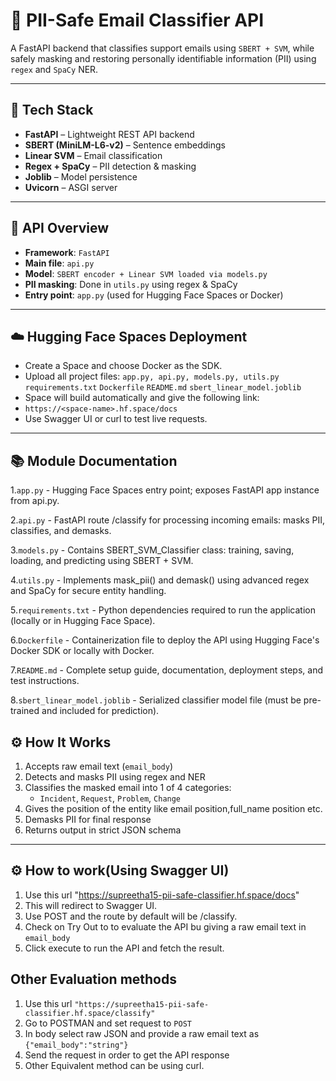 # 🧠 PII-Safe Email Classifier API

A FastAPI backend that classifies support emails using `SBERT + SVM`, while safely masking and restoring personally identifiable information (PII) using `regex` and `SpaCy` NER.

---

## 🔧 Tech Stack

- **FastAPI** – Lightweight REST API backend
- **SBERT (MiniLM-L6-v2)** – Sentence embeddings
- **Linear SVM** – Email classification
- **Regex + SpaCy** – PII detection & masking
- **Joblib** – Model persistence
- **Uvicorn** – ASGI server

---

## 🔌 API Overview
- **Framework**: `FastAPI`
- **Main file**: `api.py`
- **Model**: `SBERT encoder + Linear SVM loaded via models.py`
- **PII masking**: Done in `utils.py` using regex & SpaCy
- **Entry point**: `app.py` (used for Hugging Face Spaces or Docker)

---
## ☁️ Hugging Face Spaces Deployment
- Create a Space and choose Docker as the SDK.
- Upload all project files:
   `app.py, api.py, models.py, utils.py`
   `requirements.txt`
   `Dockerfile`
   `README.md`
   `sbert_linear_model.joblib`
- Space will build automatically and give the following link:
- `https://<space-name>.hf.space/docs`
- Use Swagger UI or curl to test live requests.

---
## 📚 Module Documentation
   1.`app.py` - Hugging Face Spaces entry point; exposes FastAPI app instance from api.py.
   
   2.`api.py` -  FastAPI route /classify for processing incoming emails: masks PII, classifies, and demasks.
   
   3.`models.py` - Contains SBERT_SVM_Classifier class: training, saving, loading, and predicting using SBERT + SVM.
   
   4.`utils.py` - Implements mask_pii() and demask() using advanced regex and SpaCy for secure entity handling.
   
   5.`requirements.txt` - Python dependencies required to run the application (locally or in Hugging Face Space).
   
   6.`Dockerfile` - Containerization file to deploy the API using Hugging Face's Docker SDK or locally with Docker.
   
   7.`README.md` - Complete setup guide, documentation, deployment steps, and test instructions.
   
   8.`sbert_linear_model.joblib` - Serialized classifier model file (must be pre-trained and included for prediction).

## ⚙️ How It Works

1. Accepts raw email text (`email_body`)
2. Detects and masks PII using regex and NER
3. Classifies the masked email into 1 of 4 categories:
   - `Incident`, `Request`, `Problem`, `Change`
4. Gives the position of the entity like email position,full_name position etc.
5. Demasks PII for final response
6. Returns output in strict JSON schema

---

## ⚙️ How to work(Using Swagger UI)
1. Use this url "https://supreetha15-pii-safe-classifier.hf.space/docs"
2. This will redirect to Swagger UI.
3. Use POST and the route by default will be /classify.
4. Check on Try Out to to evaluate the API bu giving a raw email text in `email_body`
5. Click execute to run the API and fetch the result.

## Other Evaluation methods
1. Use this url `"https://supreetha15-pii-safe-classifier.hf.space/classify"`
2. Go to POSTMAN and set request to `POST`
3. In body select raw JSON and provide a raw email text as `{"email_body":"string"}`
4. Send the request in order to get the API response
5. Other Equivalent method can be using curl.
